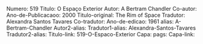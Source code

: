 Numero: 519
Titulo: O Espaço Exterior
Autor: A Bertram Chandler
Co-autor: 
Ano-de-Publicacaoo: 2000
Titulo-original: The Rim of Space
Tradutor: Alexandra Santos Tavares
Co-tradutor: 
Ano-de-edicao: 1961
alias: A-Bertram-Chandler
Autor2-alias: 
Tradutor1-alias: Alexandra-Santos-Tavares
Tradutor2-alias: 
Titulo-link: 519-O-Espaco-Exterior
Capa: 
pags: 
Capa-link:
